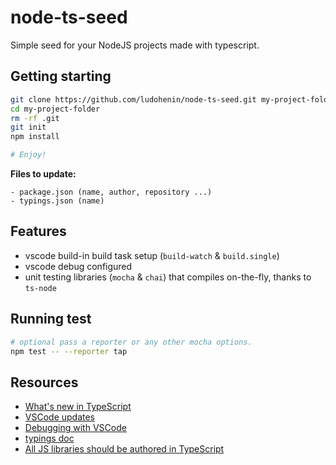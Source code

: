 # node-ts-seed

Simple seed for your NodeJS projects made with typescript.

## Getting starting

```bash
git clone https://github.com/ludohenin/node-ts-seed.git my-project-folder
cd my-project-folder
rm -rf .git
git init
npm install

# Enjoy!
```

__Files to update:__
```
- package.json (name, author, repository ...)
- typings.json (name)
```

## Features

- vscode build-in build task setup (`build-watch` & `build.single`)
- vscode debug configured
- unit testing libraries (`mocha` & `chai`) that compiles on-the-fly, thanks to `ts-node`

## Running test

```bash
# optional pass a reporter or any other mocha options.
npm test -- --reporter tap
```

## Resources

- [What's new in TypeScript](https://github.com/Microsoft/TypeScript/wiki/What's-new-in-TypeScript)
- [VSCode updates](http://code.visualstudio.com/Updates)
- [Debugging with VSCode](http://code.visualstudio.com/docs/editor/debugging)
- [typings doc](https://github.com/typings/typings/tree/master/docs)
- [All JS libraries should be authored in TypeScript](http://staltz.com/all-js-libraries-should-be-authored-in-typescript.html)

